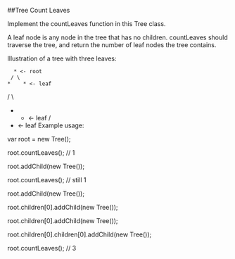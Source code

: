 ##Tree Count Leaves

Implement the countLeaves function in this Tree class.

A leaf node is any node in the tree that has no children. countLeaves should
traverse the tree, and return the number of leaf nodes the tree contains.

Illustration of a tree with three leaves:

      * <- root
     / \
    *    * <- leaf
   / \
  *   * <- leaf
 /
* <- leaf
Example usage:

var root = new Tree();

root.countLeaves(); // 1

root.addChild(new Tree());

root.countLeaves(); // still 1

root.addChild(new Tree());

root.children[0].addChild(new Tree());

root.children[0].addChild(new Tree());

root.children[0].children[0].addChild(new Tree());

root.countLeaves(); // 3
